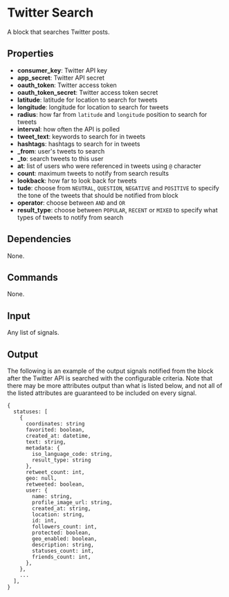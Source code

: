 # Twitter Search
A block that searches Twitter posts.

## Properties
* **consumer_key**: Twitter API key
* **app_secret**: Twitter API secret
* **oauth_token**: Twitter access token
* **oauth_token_secret**: Twitter access token secret
* **latitude**: latitude for location to search for tweets
* **longitude**: longitude for location to search for tweets
* **radius**: how far from `latitude` and `longitude` position to search for tweets
* **interval**: how often the API is polled
* **tweet_text**: keywords to search for in tweets
* **hashtags**: hashtags to search for in tweets
* **_from**: user's tweets to search
* **_to**: search tweets to this user
* **at**: list of users who were referenced in tweets using `@` character
* **count**: maximum tweets to notify from search results
* **lookback**: how far to look back for tweets
* **tude**: choose from `NEUTRAL`, `QUESTION`, `NEGATIVE` and `POSITIVE` to specify the tone of the tweets that should be notified from block
* **operator**: choose between `AND` and `OR`
* **result_type**: choose between `POPULAR`, `RECENT` or `MIXED` to specify what types of tweets to notify from search

## Dependencies
None.

## Commands
None.

## Input
Any list of signals.

## Output
The following is an example of the output signals notified from the block after the Twitter API is searched with the configurable criteria. Note that there may be more attributes output than what is listed below, and not all of the listed attributes are guaranteed to be included on every signal.

```
{
  statuses: [
    {
      coordinates: string
      favorited: boolean,
      created_at: datetime,
      text: string,
      metadata: {
        iso_language_code: string,
        result_type: string
      },
      retweet_count: int,
      geo: null,
      retweeted: boolean,
      user: {
        name: string,
        profile_image_url: string,
        created_at: string,
        location: string,
        id: int,
        followers_count: int,
        protected: boolean,
        geo_enabled: boolean,
        description: string,
        statuses_count: int,
        friends_count: int,
      },
    },
    ...
  ],
}
```
